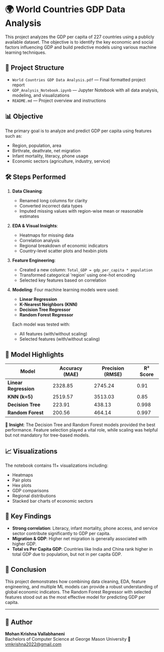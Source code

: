 # 🌍 World Countries GDP Data Analysis

This project analyzes the GDP per capita of 227 countries using a publicly available dataset. The objective is to identify the key economic and social factors influencing GDP and build predictive models using various machine learning techniques.

## 📁 Project Structure

- `World Countries GDP Data Analysis.pdf` — Final formatted project report
- `GDP_Analysis_Notebook.ipynb` — Jupyter Notebook with all data analysis, modeling, and visualizations
- `README.md` — Project overview and instructions

## 📊 Objective

The primary goal is to analyze and predict GDP per capita using features such as:

- Region, population, area
- Birthrate, deathrate, net migration
- Infant mortality, literacy, phone usage
- Economic sectors (agriculture, industry, service)

## 🛠️ Steps Performed

1. **Data Cleaning**:

   - Renamed long columns for clarity
   - Converted incorrect data types
   - Imputed missing values with region-wise mean or reasonable estimates

2. **EDA & Visual Insights**:

   - Heatmaps for missing data
   - Correlation analysis
   - Regional breakdown of economic indicators
   - Country-level scatter plots and hexbin plots

3. **Feature Engineering**:

   - Created a new column: `Total_GDP = gdp_per_capita * population`
   - Transformed categorical 'region' using one-hot encoding
   - Selected key features based on correlation

4. **Modeling**:
   Four machine learning models were used:

   - **Linear Regression**
   - **K-Nearest Neighbors (KNN)**
   - **Decision Tree Regressor**
   - **Random Forest Regressor**

   Each model was tested with:

   - All features (with/without scaling)
   - Selected features (with/without scaling)

## 🧠 Model Highlights

| Model                 | Accuracy (MAE) | Precision (RMSE) | R² Score |
| --------------------- | -------------- | ---------------- | -------- |
| **Linear Regression** | 2328.85        | 2745.24          | 0.91     |
| **KNN (k=5)**         | 2519.57        | 3513.03          | 0.85     |
| **Decision Tree**     | 223.91         | 438.13           | 0.998    |
| **Random Forest**     | 200.56         | 464.14           | 0.997    |

📌 **Insight**: The Decision Tree and Random Forest models provided the best performance. Feature selection played a vital role, while scaling was helpful but not mandatory for tree-based models.

## 📈 Visualizations

The notebook contains 11+ visualizations including:

- Heatmaps
- Pair plots
- Hex plots
- GDP comparisons
- Regional distributions
- Stacked bar charts of economic sectors

## 📌 Key Findings

- **Strong correlation**: Literacy, infant mortality, phone access, and service sector contribute significantly to GDP per capita.
- **Migration & GDP**: Higher net migration is generally associated with higher GDP.
- **Total vs Per Capita GDP**: Countries like India and China rank higher in total GDP due to population, but not in per capita GDP.

## 🧾 Conclusion

This project demonstrates how combining data cleaning, EDA, feature engineering, and multiple ML models can provide a robust understanding of global economic indicators. The Random Forest Regressor with selected features stood out as the most effective model for predicting GDP per capita.

---

## 📎 Author

**Mohan Krishna Vallabhaneni**  
Bachelors of Computer Science at George Mason University
📧 [vmkrishna2022@gmail.com](mailto:vmkrishna2022@gmail.com)
